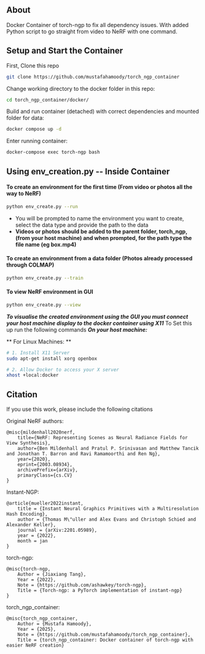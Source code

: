 ## About
Docker Container of torch-ngp to fix all dependency issues. With added Python script to go straight from video to NeRF with one command.

## Setup and Start the Container

First, Clone this repo
```bash
git clone https://github.com/mustafahamoody/torch_ngp_container
```

Change working directory to the docker folder in this repo: 
```bash
cd torch_ngp_container/docker/
```

Build and run container (detached) with correct dependencies and mounted folder for data: 
```bash 
docker compose up -d
```

Enter running container: 
```bash
docker-compose exec torch-ngp bash
``` 


## Using env_creation.py -- Inside Container

#### To create an environment for the first time (From video or photos all the way to NeRF)
```bash
python env_create.py --run
```
- You will be prompted to name the environment you want to create, select the data type and provide the path to the data
- **Videos or photos should be added to the parent folder, torch_ngp, (from your host machine) and when prompted, for the path type the file name (eg box.mp4)**



#### To create an environment from a data folder (Photos already processed through COLMAP)
```bash
python env_create.py --train
```

#### To view NeRF environment in GUI 
```bash
python env_create.py --view
```

***To visualise the created environment using the GUI you must connect your host machine display to the docker container using X11***
To Set this up run the following commands ***On your host machine:***

** For Linux Machines: **
``` bash
# 1. Install X11 Server
sudo apt-get install xorg openbox

# 2. Allow Docker to access your X server
xhost +local:docker
```


## Citation
If you use this work, please include the following citations

Original NeRF authors:
```
@misc{mildenhall2020nerf,
    title={NeRF: Representing Scenes as Neural Radiance Fields for View Synthesis},
    author={Ben Mildenhall and Pratul P. Srinivasan and Matthew Tancik and Jonathan T. Barron and Ravi Ramamoorthi and Ren Ng},
    year={2020},
    eprint={2003.08934},
    archivePrefix={arXiv},
    primaryClass={cs.CV}
}
```

Instant-NGP:

```
@article{mueller2022instant,
    title = {Instant Neural Graphics Primitives with a Multiresolution Hash Encoding},
    author = {Thomas M\"uller and Alex Evans and Christoph Schied and Alexander Keller},
    journal = {arXiv:2201.05989},
    year = {2022},
    month = jan
}
```

torch-ngp:
```
@misc{torch-ngp,
    Author = {Jiaxiang Tang},
    Year = {2022},
    Note = {https://github.com/ashawkey/torch-ngp},
    Title = {Torch-ngp: a PyTorch implementation of instant-ngp}
}
```

torch_ngp_container:
```
@misc{torch_ngp_container,
    Author = {Mustafa Hamoody},
    Year = {2025},
    Note = {https://github.com/mustafahamoody/torch_ngp_container},
    Title = {torch_ngp_container: Docker container of torch-ngp with easier NeRF creation}

```
